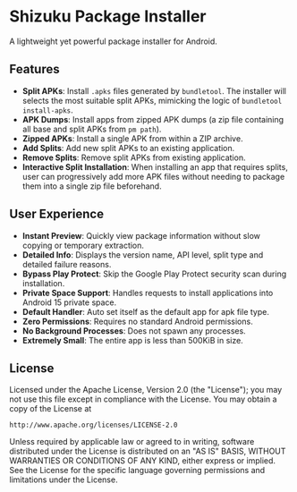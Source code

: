 Shizuku Package Installer
========================
A lightweight yet powerful package installer for Android.

Features
-------
- **Split APKs**: Install `.apks` files generated by `bundletool`. The installer will selects the most suitable split APKs, mimicking the logic of `bundletool install-apks`.
- **APK Dumps**: Install apps from zipped APK dumps (a zip file containing all base and split APKs from `pm path`).
- **Zipped APKs**: Install a single APK from within a ZIP archive.
- **Add Splits**: Add new split APKs to an existing application.
- **Remove Splits**: Remove split APKs from existing application.
- **Interactive Split Installation**: When installing an app that requires splits, user can progressively add more APK files without needing to package them into a single zip file beforehand.

User Experience
-------
- **Instant Preview**: Quickly view package information without slow copying or temporary extraction.
- **Detailed Info**: Displays the version name, API level, split type and detailed failure reasons.
- **Bypass Play Protect**: Skip the Google Play Protect security scan during installation.
- **Private Space Support**: Handles requests to install applications into Android 15 private space.
- **Default Handler**: Auto set itself as the default app for apk file type.
- **Zero Permissions**: Requires no standard Android permissions.
- **No Background Processes**: Does not spawn any processes.
- **Extremely Small**: The entire app is less than 500KiB in size.

License
-------
Licensed under the Apache License, Version 2.0 (the "License");
you may not use this file except in compliance with the License.
You may obtain a copy of the License at

    http://www.apache.org/licenses/LICENSE-2.0

Unless required by applicable law or agreed to in writing, software
distributed under the License is distributed on an "AS IS" BASIS,
WITHOUT WARRANTIES OR CONDITIONS OF ANY KIND, either express or implied.
See the License for the specific language governing permissions and
limitations under the License.
